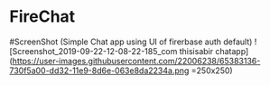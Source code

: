 # FireChat
#ScreenShot (Simple Chat app using UI of firerbase auth default)
![Screenshot_2019-09-22-12-08-22-185_com thisisabir chatapp](https://user-images.githubusercontent.com/22006238/65383136-730f5a00-dd32-11e9-8d6e-063e8da2234a.png =250x250)

